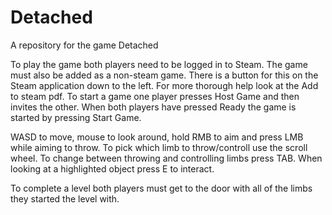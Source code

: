 # Detached
A repository for the game Detached

To play the game both players need to be logged in to Steam.
The game must also be added as a non-steam game. There is a button for this on the Steam application down to the left.
For more thorough help look at the Add to steam pdf.
To start a game one player presses Host Game and then invites the other.
When both players have pressed Ready the game is started by pressing Start Game.

WASD to move, mouse to look around, hold RMB to aim and press LMB while aiming to throw.
To pick which limb to throw/controll use the scroll wheel. 
To change between throwing and controlling limbs press TAB.
When looking at a highlighted object press E to interact.

To complete a level both players must get to the door with all of the limbs they started the level with.